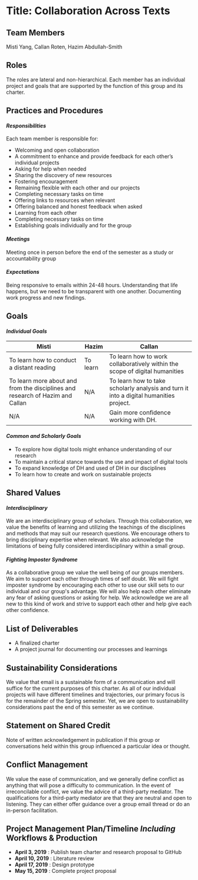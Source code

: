 # **Title: Collaboration Across Texts**

**Team Members**
-------------
Misti Yang, Callan Roten, Hazim Abdullah-Smith

**Roles**
----------
The roles are lateral and non-hierarchical. Each member has an individual project and goals that are supported by the function of this group and its charter.

## **Practices and Procedures**
#### *Responsibilities*
Each team member is responsible for:
* Welcoming and open collaboration
* A commitment to enhance and provide feedback for each other’s individual projects
* Asking for help when needed
* Sharing the discovery of new resources
* Fostering encouragement
* Remaining flexible with each other and our projects
* Completing necessary tasks on time
* Offering links to resources when relevant
* Offering balanced and honest feedback when asked
* Learning from each other
* Completing necessary tasks on time
* Establishing goals individually and for the group

#### *Meetings*
Meeting once in person before the end of the semester as a study or accountability group

#### *Expectations*
Being responsive to emails within 24-48 hours.
Understanding that life happens, but we need to be transparent with one another.
Documenting work progress and new findings.

**Goals**
-------
#### *Individual Goals*
| Misti | Hazim| Callan |
| --------- | --------- | --------- |
| To learn how to conduct a distant reading | To learn | To learn how to work collaboratively within the scope of digital humanities |
| To learn more about and from the disciplines and research of Hazim and Callan | N/A | To learn how to take scholarly analysis and turn it into a digital humanities project. |
| N/A  | N/A | Gain more confidence working with DH. |



#### *Common and Scholarly Goals*
* To explore how digital tools might enhance understanding of our research
* To maintain a critical stance towards the use and impact of digital tools
* To expand knowledge of DH and used of DH in our disciplines
* To learn how to create and work on sustainable projects

**Shared Values**
-------------------

#### *Interdisciplinary*
We are an interdisciplinary group of scholars.
Through this collaboration, we value the benefits of learning and utilizing the teachings of the disciplines and methods that may suit our research questions.
We encourage others to bring disciplinary expertise when relevant. We also acknowledge the limitations of being fully considered interdisciplinary within a small group.

#### *Fighting Imposter Syndrome*
As a collaborative group we value the well being of our groups members.
We aim to support each other through times of self doubt.
We will fight imposter syndrome by encouraging each other to use our skill sets to our individual and our group's advantage.
We will also help each other eliminate any fear of asking questions or asking for help.
We acknowledge we are all new to this kind of work and strive to support each other and help give each other confidence.

**List of Deliverables**
-------------------------
* A finalized charter
* A project journal for documenting our processes and learnings

**Sustainability Considerations**
----------------------------------
We value that email is a sustainable form of a communication and will suffice for the current purposes of this charter.
As all of our individual projects will have different timelines and trajectories, our primary focus is for the remainder of the Spring semester. Yet, we are open to sustainability considerations past the end of this semester as we continue.

**Statement on Shared Credit**
-------------------------------
Note of written acknowledgement in publication if this group or conversations held within this group influenced a particular idea or thought.

**Conflict Management**
-------------------------
We value the ease of communication, and we generally define conflict as anything that will pose a difficulty to communication.
In the event of irreconcilable conflict, we value the advice of a third-party mediator.
The qualifications for a third-party mediator are that they are neutral and open to listening.
They can either offer guidance over a group email thread or do an in-person facilitation.

**Project Management Plan/Timeline *Including* Workflows & Production**
------------------------------------------------------------------------
* **April 3, 2019** : Publish team charter and research proposal to GitHub
* **April 10, 2019** : Literature review
* **April 17, 2019** : Design prototype
* **May 15, 2019** : Complete project proposal

